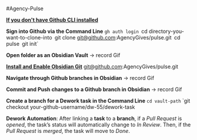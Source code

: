#Agency-Pulse

**[If you don't have Github CLI installed](https://cli.github.com/manual/installation)**

**Sign into Github via the Command Line**
`gh auth login
`cd directory-you-want-to-clone-into`
`git clone git@github.com:AgencyGives/pulse.git`
`cd pulse`
`git init`

**Open folder as an Obsidian Vault**
-> record Gif

[**Install and Enable Obsidian Git**](obsidian://show-plugin?id=obsidian-git)
git@github.com:AgencyGives/pulse.git

**Navigate through Github branches in Obsidian**
-> record Gif

**Commit and Push changes to a Github branch in Obsidian**
-> record Gif

**Create a branch for a Dework task in the Command Line**
`cd vault-path`
`git checkout your-github-username/dw-55/dework-task

**Dework** **Automation**: After linking a **task** to a **branch**, if a _Pull Request_ is _opened_, the task’s status will automatically change to _In Review_. Then, if the _Pull Request_ is _merged_, the task will move to _Done_.